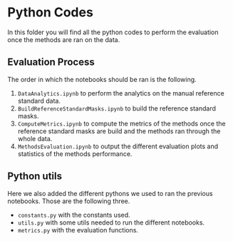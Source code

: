 # Python Codes

In this folder you will find all the python codes to perform the evaluation once the methods are ran on the data.

## Evaluation Process

The order in which the notebooks should be ran is the following.

1. `DataAnalytics.ipynb` to perform the analytics on the manual reference standard data.
2. `BuildReferenceStandardMasks.ipynb` to build the reference standard masks.
3. `ComputeMetrics.ipynb` to compute the metrics of the methods once the reference standard masks are build and the methods ran through the whole data.
4. `MethodsEvaluation.ipynb` to output the different evaluation plots and statistics of the methods performance.

## Python utils

Here we also added the different pythons we used to ran the previous notebooks. Those are the following three.

* `constants.py` with the constants used.
* `utils.py` with some utils needed to run the different notebooks.
* `metrics.py` with the evaluation functions.
